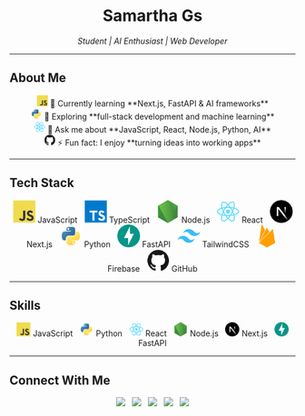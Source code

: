 <p align="center">
  <h1 align="center">Samartha Gs</h1>
  <p align="center"><em>Student | AI Enthusiast | Web Developer</em></p>
</p>

---

## About Me
<p align="center">
  <img src="https://raw.githubusercontent.com/devicons/devicon/master/icons/javascript/javascript-original.svg" width="20" /> 🔭 Currently learning **Next.js, FastAPI & AI frameworks**<br>
  <img src="https://raw.githubusercontent.com/devicons/devicon/master/icons/python/python-original.svg" width="20" /> 🌱 Exploring **full-stack development and machine learning**<br>
  <img src="https://raw.githubusercontent.com/devicons/devicon/master/icons/react/react-original.svg" width="20" /> 💬 Ask me about **JavaScript, React, Node.js, Python, AI**<br>
  <img src="https://raw.githubusercontent.com/devicons/devicon/master/icons/github/github-original.svg" width="20" /> ⚡ Fun fact: I enjoy **turning ideas into working apps**
</p>

---

## Tech Stack
<p align="center">
  <img src="https://raw.githubusercontent.com/devicons/devicon/master/icons/javascript/javascript-original.svg" width="40" /> JavaScript &nbsp;
  <img src="https://raw.githubusercontent.com/devicons/devicon/master/icons/typescript/typescript-original.svg" width="40" /> TypeScript &nbsp;
  <img src="https://raw.githubusercontent.com/devicons/devicon/master/icons/nodejs/nodejs-original.svg" width="40" /> Node.js &nbsp;
  <img src="https://raw.githubusercontent.com/devicons/devicon/master/icons/react/react-original.svg" width="40" /> React &nbsp;
  <img src="https://raw.githubusercontent.com/devicons/devicon/master/icons/nextjs/nextjs-original.svg" width="40" /> Next.js &nbsp;
  <img src="https://raw.githubusercontent.com/devicons/devicon/master/icons/python/python-original.svg" width="40" /> Python &nbsp;
  <img src="https://raw.githubusercontent.com/devicons/devicon/master/icons/fastapi/fastapi-original.svg" width="40" /> FastAPI &nbsp;
  <img src="https://raw.githubusercontent.com/devicons/devicon/master/icons/tailwindcss/tailwindcss-plain.svg" width="40" /> TailwindCSS &nbsp;
  <img src="https://raw.githubusercontent.com/devicons/devicon/master/icons/firebase/firebase-plain.svg" width="40" /> Firebase &nbsp;
  <img src="https://raw.githubusercontent.com/devicons/devicon/master/icons/github/github-original.svg" width="40" /> GitHub
</p>

---

## Skills
<p align="center">
  <img src="https://raw.githubusercontent.com/devicons/devicon/master/icons/javascript/javascript-original.svg" width="25" /> JavaScript &nbsp;
  <img src="https://raw.githubusercontent.com/devicons/devicon/master/icons/python/python-original.svg" width="25" /> Python &nbsp;
  <img src="https://raw.githubusercontent.com/devicons/devicon/master/icons/react/react-original.svg" width="25" /> React &nbsp;
  <img src="https://raw.githubusercontent.com/devicons/devicon/master/icons/nodejs/nodejs-original.svg" width="25" /> Node.js &nbsp;
  <img src="https://raw.githubusercontent.com/devicons/devicon/master/icons/nextjs/nextjs-original.svg" width="25" /> Next.js &nbsp;
  <img src="https://raw.githubusercontent.com/devicons/devicon/master/icons/fastapi/fastapi-original.svg" width="25" /> FastAPI
</p>

---

## Connect With Me
<p align="center">
  <a href="https://instagram.com/epic___32"><img src="https://img.icons8.com/color/48/000000/instagram-new.png" width="30"/></a> &nbsp;
  <a href="https://linkedin.com/in/samarthags"><img src="https://img.icons8.com/color/48/000000/linkedin.png" width="30"/></a> &nbsp;
  <a href="https://medium.com/@samarthags"><img src="https://img.icons8.com/ios-filled/48/000000/medium-monogram.png" width="30"/></a> &nbsp;
  <a href="https://x.com/epic___32"><img src="https://img.icons8.com/ios-filled/48/000000/twitter.png" width="30"/></a> &nbsp;
  <a href="mailto:samarthags121@gmail.com"><img src="https://img.icons8.com/color/48/000000/gmail.png" width="30"/></a>
</p>
